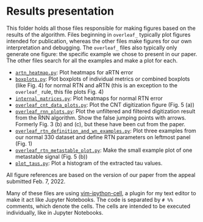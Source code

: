 # Results presentation

This folder holds all those files responsible for making figures based on the results of the algorithm.
Files beginning in `overleaf_` typically plot figures intended for publication,
whereas the other files make figures for our own interpretation and debugging.
The `overleaf_` files also typically only generate one figure: the specific example we chose to present in our paper.
The other files search for all the examples and make a plot for each.

- [`artn_heatmap.py`](./artn_heatmap.py): Plot heatmaps for aRTN error
- [`boxplots.py`](./boxplots.py): Plot boxplots of individual metrics or combined boxplots (like Fig. 4) for normal RTN and aRTN (this is an exception to the `overleaf_` rule, this file plots Fig. 4)
- [`internal_matrices.py`](./internal_matrices.py): Plot heatmaps for normal RTN error
- [`overleaf_cnt_data_plots.py`](./overleaf_cnt_data_plots.py): Plot the CNT digitization figure (Fig. 5 (a))
- [`overleaf_rnn_plots.py`](./overleaf_rnn_plots.py): Plot the unfiltered and filtered digitization result from the RNN algorithm. Show the false jumping points with arrows. Formerly Fig. 3 (b) and (c), but these have been cut from the paper.
- [`overleaf_rtn_definition_and_wn_examples.py`](./overleaf_rtn_definition_and_wn_examples.py): Plot three examples from our normal 330 dataset and define RTN parameters on leftmost panel (Fig. 1)
- [`overleaf_rtn_metastable_plot.py`](./overleaf_rtn_metastable_plot.py): Make the small example plot of one metastable signal (Fig. 5 (b))
- [`plot_taus.py`](./plot_taus.py): Plot a histogram of the extracted tau values.

All figure references are based on the version of our paper from the appeal submitted Feb. 7, 2022.

Many of these files are using [vim-ipython-cell](https://github.com/hanschen/vim-ipython-cell), a plugin for my text editor to make it act like Jupyter Notebooks.
The code is separated by `# %%` comments, which denote the cells.
The cells are intended to be executed individually, like in Jupyter Notebooks.
